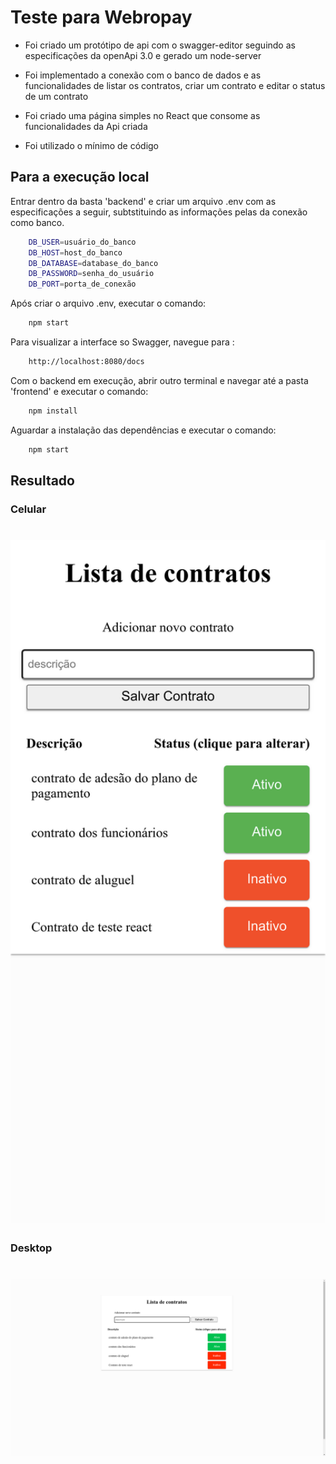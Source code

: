 # Teste para Webropay

- Foi criado um protótipo de api com o swagger-editor seguindo as especificações da openApi 3.0 e gerado um node-server

- Foi implementado a conexão com o banco de dados e as funcionalidades de listar os contratos, criar um contrato e editar o status de um contrato

- Foi criado uma página simples no React que consome as funcionalidades da Api criada

- Foi utilizado o mínimo de código

## Para a execução local

Entrar dentro da basta 'backend' e criar um arquivo .env com as especificações a seguir, subtstituindo as informações pelas da conexão como banco.

```sh
    DB_USER=usuário_do_banco
    DB_HOST=host_do_banco
    DB_DATABASE=database_do_banco
    DB_PASSWORD=senha_do_usuário
    DB_PORT=porta_de_conexão
```

Após criar o arquivo .env, executar o comando:

```sh
    npm start
```

Para visualizar a interface so Swagger, navegue para :

```sh
    http://localhost:8080/docs
```

Com o backend em execução, abrir outro terminal e navegar até a pasta 'frontend' e executar o comando:

```sh
    npm install
```

Aguardar a instalação das dependências e executar o comando:

```sh
    npm start
```

## Resultado

### Celular

<h1 align="center">
    <img alt="Foto no celular" src=".assets/mobile.png" width="600px">
</h1>

### Desktop

<h1 align="center">
    <img alt="Foto no desktop" src=".assets/desktop.png" width="900px">
</h1>
